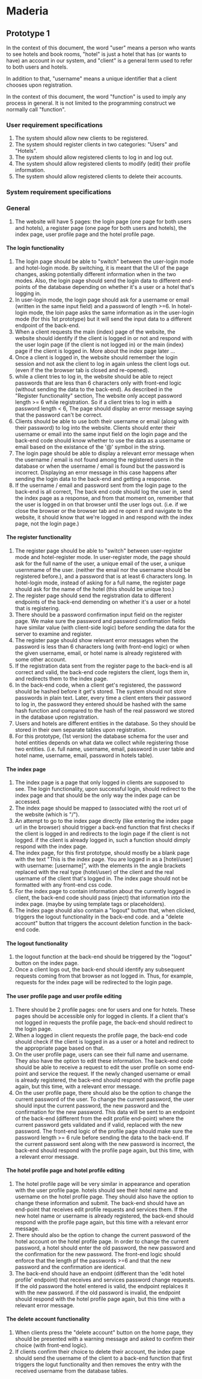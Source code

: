 # Maderia
## Prototype 1
In the context of this document, the word "user" means a person who wants to see hotels and book rooms, "hotel" is just a hotel that has (or wants to have) an account in our system, and "client" is a general term used to refer to both users and hotels.

In addition to that, "username" means a unique identifier that a client chooses upon registration. 

In the context of this document, the word "function" is used to imply any process in general. It is not limited to the programming construct we normally call "function".

### User requirement specifications

1. The system should allow new clients to be registered.
2. The system should register clients in two categories: "Users" and "Hotels".
3. The system should allow registered clients to log in and log out.
4. The system should allow registered clients to modify (edit) their profile information. 
4. The system should allow registered clients to delete their accounts.

### System requirement specifications
### General
1. The website will have 5 pages: the login page (one page for both users and hotels), a register page (one page for both users and hotels), the index page, user profile page and the hotel profile page.

#### The login functionality
1. The login page should be able to "switch" between the user-login mode and hotel-login mode. By switching, it is meant that the UI of the page changes, asking potentially different information when in the two modes. Also, the login page should send the login data to different end-points of the database depending on whether it's a user or a hotel that's logging in.
2. In user-login mode, the login page should ask for a username or email (written in the same input field) and a password of length >=6. In hotel-login mode, the loin page asks the same information as in the user-login mode (for this 1st prototype) but it will send the input data to a different endpoint of the back-end.
2. When a client requests the main (index) page of the website, the website should identify if the client is logged in or not and respond with the user login page (if the client is not logged in) or the main (index) page if the client is logged in. More about the index page later ...
3. Once a client is logged in, the website should remember the login session and not ask the client to log in again unless the client logs out. (even if the the browser tab is closed and re-opened).
4. while a client tries to log in, the website should be able to reject passwords that are less than 6 characters only with front-end logic (without sending the data to the back-end). As described in the "Register functionality" section, The website only accept password length >= 6 while registration. So if a client tries to log in with a password length < 6, The page should display an error message saying that the password can't be correct.
5. Clients should be able to use both their username or email (along with their password) to log into the website. Clients should enter their username or email into the same input field on the login page and the back-end code should know whether to use the data as a username or email based on the existance of the '@' symbol in the string.
6. The login page should be able to display a relevant error message when the username / email is not found among the registered users in the database or when the username / email is found but the password is incorrect. Displaying an error message in this case happens after sending the login data to the back-end and getting a response.
7. If the username / email and password sent from the login page to the back-end is all correct, The back end code should log the user in, send the index page as a response, and from that moment on, remember that the user is logged in on that browser until the user logs out. (i.e. if we close the browser or the browser tab and re open it and navigate to the website, it should know that we're logged in and respond with the index page, not the login page.)

#### The register functionality
1. The register page should be able to "switch" between user-register mode and hotel-register mode. In user-register mode, the page should ask for the full name of the user, a unique email of the user, a unique usernmame of the user. (neither the email nor the username should be registered before.), and a password that is at least 6 characters long. In hotel-login mode, instead of asking for a full name, the register page should ask for the name of the hotel (this should be unique too.)
2. The register page should send the registration data to different endpoints of the back-end demending on whether it's a user or a hotel that is registering.
3. There should be a password confirmation input field on the register page. We make sure the password and password confirmation fields have similar value (with client-side logic) before sending the data for the server to examine and register.
5. The register page should show relevant error messages when the password is less than 6 characters long (with front-end logic) or when the given username, email, or hotel name is already registered with some other account.
7. If the registration data sent from the register page to the back-end is all correct and valid, the back-end code registers the client, logs them in, and redirects them to the index page.
8. In the back-end code, when a client get's registered, the password should be hashed before it get's stored. The system should not store passwords in plain text. Later, every time a client enters their password to log in, the password they entered should be hashed with the same hash function and compared to the hash of the real password we stored in the database upon registration.
9. Users and hotels are different entities in the database. So they should be stored in their own separate tables upon registration.
10. For this prototype, (1st version) the database schema for the user and hotel entities depends on what data we collect while registering those two entities. (i.e. full name, username, email, password in user table and hotel name, username, email, password in hotels table).

#### The index page
1. The index page is a page that only logged in clients are supposed to see. The login functionality, upon successful login, should redirect to the index page and that should be the only way the index page can be accessed.
2. The index page should be mapped to (associated with) the root url of the website (which is "/").
3. An attempt to go to the index page directly (like entering the index page url in the browser) should trigger a back-end function that first checks if the client is logged in and redirects to the login page if the client is not logged. if the client is already logged in, such a function should dimply respond with the index page.
4. The index page, for this first prototype, should mostly be a blank page with the text "This is the index page. You are logged in as a [hotel/user] with username: [username]", with the elements in the angle brackets replaced with the real type (hotel/user) of the client and the real username of the client that's logged in. The index page should not be formatted with any front-end css code.
5. For the index page to contain information about the currently logged in client, the back-end code should pass (inject) that information into the index page. (maybe by using template tags or placeholders).
6. The index page should also contain a "logout" button that, when clicked, triggers the logout functionality in the back-end code. and a "delete account" button that triggers the account deletion function in the back-end code.

#### The logout functionality
1. the logout function at the back-end should be triggered by the "logout" button on the index page.
2. Once a client logs out, the back-end should identify any subsequent requests coming from that browser as not logged in. Thus, for example, requests for the index page will be redirected to the login page.

#### The user profile page and user profile editing
1. There should be 2 profile pages: one for users and one for hotels. These pages should be accessible only for logged in clients. If a client that's not logged in requests the profile page, the back-end should redirect to the login page.
2. When a logged in client requests the profile page, the back-end code should check if the client is logged in as a user or a hotel and redirect to the appropriate page based on that.
3. On the user profile page, users can see their full name and username. They also have the option to edit these information. The back-end code should be able to receive a request to edit the user profile on some end-point and service the request. If the newly changed username or email is already registered, the back-end should respond with the profile page again, but this time, with a relevant error message.
4. On the user profile page, there should also be the option to change the current password of the user. To change the current password, the user should input the current password, the new password and the confirmation for  the new password. This data will be sent to an endpoint of the back-end (different from the edit profile end-point) where the current password gets validated and if valid, replaced with the new password. The front-end logic of the profile page should make sure the password length >= 6 rule before sending the data to the back-end. If the current password sent along with the new password is incorrect, the back-end should respond with the profile page again, but this time, with a relevant error message.

#### The hotel profile page and hotel profile editing
1. The hotel profile page will be very similar in appearance and operation with the user profile page. hotels should see their hotel name and username on the hotel profile page. They should also have the option to change these information and submit. The back-end should have an end-point that receives edit profile requests and services them. If the new hotel name or username is already registered, the back-end should respond with the profile page again, but this time with a relevant error message.
2. There should also be the option to change the current password of the hotel account on the hotel profile page. In order to change the current password, a hotel should enter the old password, the new password and the confirmation for the new password. The front-end logic should enforce that the length pf the passwords >=6 and that the new password and the confirmation are identical.
3. The back-end should have an endpoint (different than the 'edit hotel profile' endpoint) that receives and services password change requests. If the old password the hotel entered is valid, the endpoint replalces it with the new password. if the old password is invalid, the endpoint should respond with the hotel profile page again, but this time with a relevant error message.



#### The delete account functionality
1. When clients press the "delete account" button on the home page, they should be presented with a warning message and asked to confirm their choice (with front-end logic).
2. If clients confirm their choice to delete their account, the index page should send the username of the client to a back-end function that first triggers the logut functionality and then removes the entry with the received username from the database tables.






